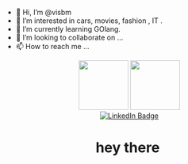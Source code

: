 - 👋 Hi, I’m @visbm
- 👀 I’m interested in cars, movies, fashion , IT .
- 🌱 I’m currently learning GOlang.
- 💞️ I’m looking to collaborate on ...
- 📫 How to reach me ...

<!---
visbm/visbm is a ✨ special ✨ repository because its `README.md` (this file) appears on your GitHub profile.
You can click the Preview link to take a look at your changes.
--->
<div id="header" align="center">
  <img src="https://media.giphy.com/media/qgQUggAC3Pfv687qPC/giphy.gif" width="100"/>
  <img src="https://media.giphy.com/media/du3J3cXyzhj75IOgvA/giphy.gif" width="100"/>  
</div>

<div id="badges" align="center">
  <a href="https://www.linkedin.com/in/samohvalovnikita">
    <img src="https://img.shields.io/badge/LinkedIn-blue?style=for-the-badge&logo=linkedin&logoColor=white" alt="LinkedIn Badge"/>
  </a> 
</div>
<div align="center">
<img src="https://komarev.com/ghpvc/?username=visbm&style=flat-square&color=blue" alt="" align="center"/>
</div>
<h1 align="center">
  hey there
  <img src="https://media.giphy.com/media/hvRJCLFzcasrR4ia7z/giphy.gif" width="0.1px"/>
</h1>

